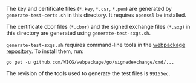 The key and certificate files (`*.key`, `*.csr`, `*.pem`) are
generated by `generate-test-certs.sh` in this directory. It requires `openssl`
be installed.

The certificate cbor files (`*.cbor`) and the signed exchange files (`*.sxg`) in
this directory are generated using `generate-test-sxgs.sh`.

`generate-test-sxgs.sh` requires command-line tools in the
[webpackage repository](https://github.com/WICG/webpackage). To install them,
run:

```
go get -u github.com/WICG/webpackage/go/signedexchange/cmd/...
```

The revision of the tools used to generate the test files is `99155ec`.

